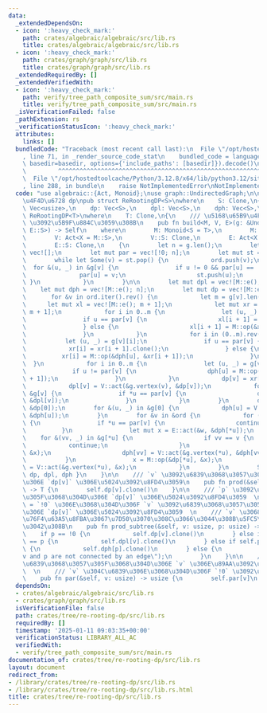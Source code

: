 ```yaml
---
data:
  _extendedDependsOn:
  - icon: ':heavy_check_mark:'
    path: crates/algebraic/algebraic/src/lib.rs
    title: crates/algebraic/algebraic/src/lib.rs
  - icon: ':heavy_check_mark:'
    path: crates/graph/graph/src/lib.rs
    title: crates/graph/graph/src/lib.rs
  _extendedRequiredBy: []
  _extendedVerifiedWith:
  - icon: ':heavy_check_mark:'
    path: verify/tree_path_composite_sum/src/main.rs
    title: verify/tree_path_composite_sum/src/main.rs
  _isVerificationFailed: false
  _pathExtension: rs
  _verificationStatusIcon: ':heavy_check_mark:'
  attributes:
    links: []
  bundledCode: "Traceback (most recent call last):\n  File \"/opt/hostedtoolcache/Python/3.12.8/x64/lib/python3.12/site-packages/onlinejudge_verify/documentation/build.py\"\
    , line 71, in _render_source_code_stat\n    bundled_code = language.bundle(stat.path,\
    \ basedir=basedir, options={'include_paths': [basedir]}).decode()\n          \
    \         ^^^^^^^^^^^^^^^^^^^^^^^^^^^^^^^^^^^^^^^^^^^^^^^^^^^^^^^^^^^^^^^^^^^^^^^^^^^^^^^^^\n\
    \  File \"/opt/hostedtoolcache/Python/3.12.8/x64/lib/python3.12/site-packages/onlinejudge_verify/languages/rust.py\"\
    , line 288, in bundle\n    raise NotImplementedError\nNotImplementedError\n"
  code: "use algebraic::{Act, Monoid};\nuse graph::UndirectedGraph;\n\n/// \u5168\u65B9\
    \u4F4D\u6728 dp\npub struct ReRootingDP<S>\nwhere\n    S: Clone,\n{\n    par:\
    \ Vec<usize>,\n    dp: Vec<S>,\n    dpl: Vec<S>,\n    dph: Vec<S>,\n}\n\nimpl<T>\
    \ ReRootingDP<T>\nwhere\n    T: Clone,\n{\n    /// \u5168\u65B9\u4F4D\u6728 dp\
    \ \u3092\u5B9F\u884C\u3059\u308B\n    pub fn build<M, V, E>(g: &UndirectedGraph<V::S,\
    \ E::S>) -> Self\n    where\n        M: Monoid<S = T>,\n        M::S: Clone,\n\
    \        V: Act<X = M::S>,\n        V::S: Clone,\n        E: Act<X = M::S>,\n\
    \        E::S: Clone,\n    {\n        let n = g.len();\n        let mut ord =\
    \ vec![];\n        let mut par = vec![!0; n];\n        let mut st = vec![0];\n\
    \        while let Some(v) = st.pop() {\n            ord.push(v);\n          \
    \  for &(u, _) in &g[v] {\n                if u != 0 && par[u] == !0 {\n     \
    \               par[u] = v;\n                    st.push(u);\n               \
    \ }\n            }\n        }\n\n        let mut dpl = vec![M::e(); n];\n    \
    \    let mut dph = vec![M::e(); n];\n        let mut dp = vec![M::e(); n];\n \
    \       for &v in ord.iter().rev() {\n            let m = g[v].len();\n      \
    \      let mut xl = vec![M::e(); m + 1];\n            let mut xr = vec![M::e();\
    \ m + 1];\n            for i in 0..m {\n                let (u, _) = g[v][i];\n\
    \                if u == par[v] {\n                    xl[i + 1] = xl[i].clone();\n\
    \                } else {\n                    xl[i + 1] = M::op(&xl[i], &dph[u]);\n\
    \                }\n            }\n            for i in (0..m).rev() {\n     \
    \           let (u, _) = g[v][i];\n                if u == par[v] {\n        \
    \            xr[i] = xr[i + 1].clone();\n                } else {\n          \
    \          xr[i] = M::op(&dph[u], &xr[i + 1]);\n                }\n          \
    \  }\n            for i in 0..m {\n                let (u, _) = g[v][i];\n   \
    \             if u != par[v] {\n                    dph[u] = M::op(&xl[i], &xr[i\
    \ + 1]);\n                }\n            }\n            dp[v] = xr[0].clone();\n\
    \            dpl[v] = V::act(&g.vertex(v), &dp[v]);\n            for (u, w) in\
    \ &g[v] {\n                if *u == par[v] {\n                    dph[v] = E::act(&w,\
    \ &dpl[v]);\n                }\n            }\n        }\n        dp[0] = V::act(&g.vertex(0),\
    \ &dp[0]);\n        for &(u, _) in &g[0] {\n            dph[u] = V::act(&g.vertex(0),\
    \ &dph[u]);\n        }\n        for &v in &ord {\n            for (u, w) in &g[v]\
    \ {\n                if *u == par[v] {\n                    continue;\n      \
    \          }\n                let mut x = E::act(&w, &dph[*u]);\n            \
    \    for &(vv, _) in &g[*u] {\n                    if vv == v {\n            \
    \            continue;\n                    }\n                    dph[vv] = M::op(&dph[vv],\
    \ &x);\n                    dph[vv] = V::act(&g.vertex(*u), &dph[vv]);\n     \
    \           }\n                x = M::op(&dp[*u], &x);\n                dp[*u]\
    \ = V::act(&g.vertex(*u), &x);\n            }\n        }\n        Self { par,\
    \ dp, dpl, dph }\n    }\n\n    /// `v` \u3092\u6839\u3068\u3057\u305F\u3068\u304D\
    \u306E `dp[v]` \u306E\u5024\u3092\u8FD4\u3059\n    pub fn prod(&self, v: usize)\
    \ -> T {\n        self.dp[v].clone()\n    }\n\n    /// `p` \u3092\u6839\u3068\u3057\
    \u305F\u3068\u304D\u306E `dp[v]` \u306E\u5024\u3092\u8FD4\u3059  \n    /// `p`\
    \ = `!0` \u306E\u3068\u304D\u306F `v` \u3092\u6839\u3068\u3057\u305F\u3068\u304D\
    \u306E `dp[v]` \u306E\u5024\u3092\u8FD4\u3059  \n    /// `v` \u3068 `p` \u306F\
    \u76F4\u63A5\u8FBA\u3067\u7D50\u3070\u308C\u3066\u3044\u308B\u5FC5\u8981\u304C\
    \u3042\u308B\n    pub fn prod_subtree(&self, v: usize, p: usize) -> T {\n    \
    \    if p == !0 {\n            self.dp[v].clone()\n        } else if self.par[v]\
    \ == p {\n            self.dpl[v].clone()\n        } else if self.par[p] == v\
    \ {\n            self.dph[p].clone()\n        } else {\n            panic!(\"\
    v and p are not connected by an edge\");\n        }\n    }\n\n    /// 0 \u3092\
    \u6839\u3068\u3057\u305F\u3068\u304D\u306E `v` \u306E\u89AA\u3092\u8FD4\u3059\
    \  \n    /// `v` \u304C\u6839\u306E\u3068\u304D\u306F `!0` \u3092\u8FD4\u3059\n\
    \    pub fn par(&self, v: usize) -> usize {\n        self.par[v]\n    }\n}\n"
  dependsOn:
  - crates/algebraic/algebraic/src/lib.rs
  - crates/graph/graph/src/lib.rs
  isVerificationFile: false
  path: crates/tree/re-rooting-dp/src/lib.rs
  requiredBy: []
  timestamp: '2025-01-11 09:03:35+00:00'
  verificationStatus: LIBRARY_ALL_AC
  verifiedWith:
  - verify/tree_path_composite_sum/src/main.rs
documentation_of: crates/tree/re-rooting-dp/src/lib.rs
layout: document
redirect_from:
- /library/crates/tree/re-rooting-dp/src/lib.rs
- /library/crates/tree/re-rooting-dp/src/lib.rs.html
title: crates/tree/re-rooting-dp/src/lib.rs
---
```

